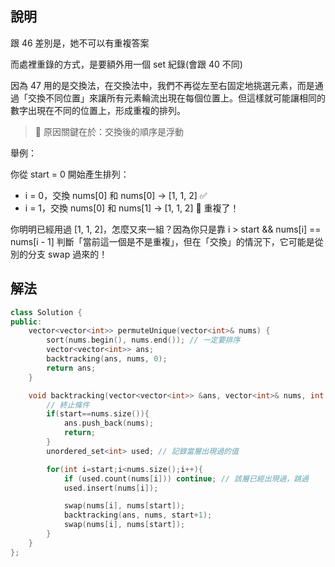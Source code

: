 ## 說明

跟 46 差別是，她不可以有重複答案

而處裡重錄的方式，是要額外用一個 set 紀錄(會跟 40 不同)

因為 47 用的是交換法，在交換法中，我們不再從左至右固定地挑選元素，而是通過「交換不同位置」來讓所有元素輪流出現在每個位置上。但這樣就可能讓相同的數字出現在不同的位置上，形成重複的排列。

> 🧩 原因關鍵在於：交換後的順序是浮動

舉例：

你從 start = 0 開始產生排列：

-   i = 0，交換 nums[0] 和 nums[0] → [1, 1, 2] ✅
-   i = 1，交換 nums[0] 和 nums[1] → [1, 1, 2] 🚨 重複了！

你明明已經用過 [1, 1, 2]，怎麼又來一組？因為你只是靠 i > start && nums[i] == nums[i - 1] 判斷「當前這一個是不是重複」，但在「交換」的情況下，它可能是從別的分支 swap 過來的！

## 解法

```cpp
class Solution {
public:
    vector<vector<int>> permuteUnique(vector<int>& nums) {
        sort(nums.begin(), nums.end()); // 一定要排序
        vector<vector<int>> ans;
        backtracking(ans, nums, 0);
        return ans;
    }

    void backtracking(vector<vector<int>> &ans, vector<int>& nums, int start){
        // 終止條件
        if(start==nums.size()){
            ans.push_back(nums);
            return;
        }
        unordered_set<int> used; // 記錄當層出現過的值

        for(int i=start;i<nums.size();i++){
            if (used.count(nums[i])) continue; // 該層已經出現過，跳過
            used.insert(nums[i]);

            swap(nums[i], nums[start]);
            backtracking(ans, nums, start+1);
            swap(nums[i], nums[start]);
        }
    }
};
```
